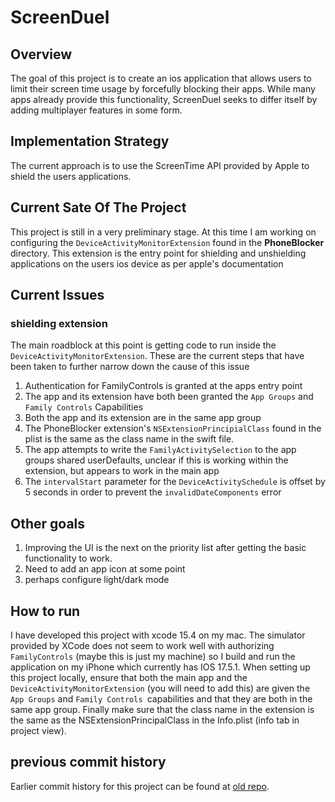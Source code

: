 # ScreenDuel 

## Overview
The goal of this project is to create an ios application that allows users to limit their screen time usage by forcefully blocking their apps. While many apps already provide this functionality, ScreenDuel seeks to differ itself by adding multiplayer features in some form.

## Implementation Strategy
The current approach is to use the ScreenTime API provided by Apple to shield the users applications. 

## Current Sate Of The Project
This project is still in a very preliminary stage. At this time I am working on configuring the 
```DeviceActivityMonitorExtension``` found in the **PhoneBlocker** directory. This extension is the entry point for shielding and unshielding applications on the users ios device as per apple's documentation

## Current Issues
### shielding extension
The main roadblock at this point is getting code to run inside the ```DeviceActivityMonitorExtension```. 
These are the current steps that have been taken to further narrow down the cause of this issue
1. Authentication for FamilyControls is granted at the apps entry point
2. The app and its extension have both been granted the ```App Groups``` and ```Family Controls``` Capabilities
3. Both the app and its extension are in the same app group
4. The PhoneBlocker extension's ```NSExtensionPrincipialClass``` found in the plist is the same as the class name in the swift file.
5. The app attempts to write the ```FamilyActivitySelection``` to the app groups shared userDefaults, unclear if this is working within the extension, but appears to work in the main app
6. The ```intervalStart``` parameter for the ```DeviceActivitySchedule``` is offset by 5 seconds in order to prevent the ```invalidDateComponents``` error



## Other goals
1. Improving the UI is the next on the priority list after getting the basic functionality to work.
2. Need to add an app icon at some point
3. perhaps configure light/dark mode

## How to run
I have developed this project with xcode 15.4 on my mac. The simulator provided by XCode does not seem to work well with authorizing ```FamilyControls``` (maybe this is just my machine) so I build and run the application on my iPhone which currently has IOS 17.5.1. When setting up this project locally, ensure that both the main app and the ```DeviceActivityMonitorExtension``` (you will need to add this) are given the ```App Groups``` and ```Family Controls ```capabilities and that they are both in the same app group. Finally make sure that the class name in the extension is the same as the NSExtensionPrincipalClass in the Info.plist (info tab in project view).

## previous commit history 
Earlier commit history for this project can be found at [old repo](https://github.com/lhowerdd/ScreenDuel_OLD). 
